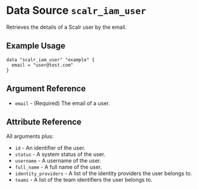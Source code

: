 
# Data Source `scalr_iam_user` 

Retrieves the details of a Scalr user by the email.

## Example Usage

```hcl
data "scalr_iam_user" "example" {
  email = "user@test.com"
}
```

## Argument Reference

* `email` - (Required) The email of a user.

## Attribute Reference

All arguments plus:

* `id` - An identifier of the user.
* `status` - A system status of the user.
* `username` - A username of the user.
* `full_name` - A full name of the user.
* `identity_providers` - A list of the identity providers the user belongs to.
* `teams` - A list of the team identifiers the user belongs to.
